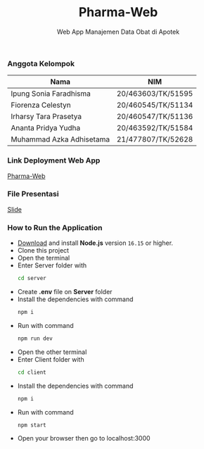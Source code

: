 <h1 align="center">
  Pharma-Web
</h1>

<p align="center">Web App Manajemen Data Obat di Apotek</p><br>

### Anggota Kelompok
| Nama                     | NIM                |
| ------------------------ | ------------------ |
| Ipung Sonia Faradhisma   | 20/463603/TK/51595 |
| Fiorenza Celestyn        | 20/460545/TK/51134 |
| Irharsy Tara Prasetya    | 20/460547/TK/51136 |
| Ananta Pridya Yudha      | 20/463592/TK/51584 |
| Muhammad Azka Adhisetama | 21/477807/TK/52628 |

### Link Deployment Web App

<a href='https://pharma-web-front-end.vercel.app'>Pharma-Web</a>


### File Presentasi 

<a href='https://docs.google.com/presentation/d/1f-OSRcQRsA96ba44pwoI7VQwJeO-mhkw/edit?usp=sharing&ouid=114844380046633974028&rtpof=true&sd=true'>Slide</a>


### How to Run the Application

- [Download](https://nodejs.org/en/download/) and install **Node.js** version `16.15` or higher.
- Clone this project
- Open the terminal
- Enter Server folder with
  ```bash
  cd server
  ```
- Create **.env** file on **Server** folder
- Install the dependencies with command
  ```bash
  npm i
  ```
- Run with command
  ```bash
  npm run dev
  ```
- Open the other terminal
- Enter Client folder with
  ```bash
  cd client
  ```
- Install the dependencies with command
  ```bash
  npm i
  ```
- Run with command
  ```bash
  npm start
  ```
- Open your browser then go to localhost:3000
